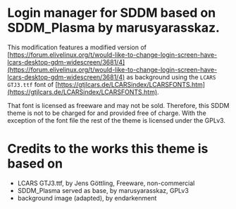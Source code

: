 # Login manager for SDDM based on SDDM_Plasma by marusyarasskaz.

This modification features a modified version of
[https://forum.elivelinux.org/t/would-like-to-change-login-screen-have-lcars-desktop-gdm-widescreen/3681/4](https://forum.elivelinux.org/t/would-like-to-change-login-screen-have-lcars-desktop-gdm-widescreen/3681/4)
as background using the `LCARS GTJ3.ttf` font of [https://gtjlcars.de/LCARSindex/LCARSFONTS.htm](https://gtjlcars.de/LCARSindex/LCARSFONTS.htm).

That font is licensed as freeware and may not be sold. Therefore, this SDDM theme is not to be charged for and provided free of charge.
With the exception of the font file the rest of the theme is licensed under the GPLv3.

# Credits to the works this theme is based on
- LCARS GTJ3.ttf, by Jens Göttling, Freeware, non-commercial
- SDDM_Plasma served as base, by marusyarasskaz, GPLv3
- background image (adapted), by endarkenment
